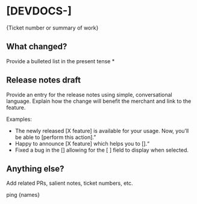 # [DEVDOCS-]
{Ticket number or summary of work}

## What changed?
Provide a bulleted list in the present tense
* 

## Release notes draft
Provide an entry for the release notes using simple, conversational language. Explain how the change will benefit the merchant and link to the feature.


Examples:
* The newly released [X feature] is available for your usage. Now, you’ll be able to [perform this action].”
* Happy to announce [X feature]  which helps you to [].“
* Fixed a bug in the [] allowing for the [ ] field to display when selected.



## Anything else?
Add related PRs, salient notes, ticket numbers, etc.

ping {names}
